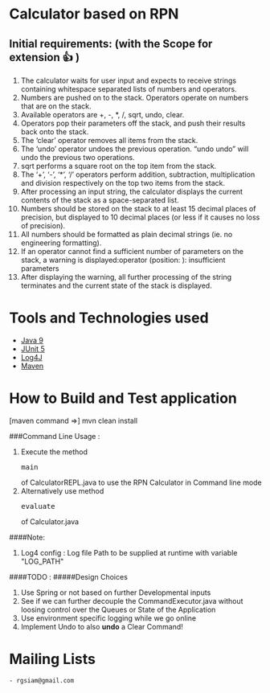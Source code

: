 # Calculator based on RPN
## Initial requirements: (with the Scope for extension 👍 )

1. The calculator waits for user input and expects to receive strings containing whitespace separated lists of numbers and operators.
2. Numbers are pushed on to the stack. Operators operate on numbers that are on the stack.
3. Available operators are +, -, *, /, sqrt, undo, clear.
4. Operators pop their parameters off the stack, and push their results back onto the stack.
5. The ‘clear’ operator removes all items from the stack.
6. The ‘undo’ operator undoes the previous operation. “undo undo” will undo the previous two operations.
7. sqrt performs a square root on the top item from the stack.
8. The ‘+’, ‘-’, ‘*’, ‘/’ operators perform addition, subtraction, multiplication and division respectively on the top two items from the stack.
9. After processing an input string, the calculator displays the current contents of the stack as a space-separated list.
10. Numbers should be stored on the stack to at least 15 decimal places of precision, but displayed to 10 decimal places (or less if it causes no loss of precision).
11. All numbers should be formatted as plain decimal strings (ie. no engineering formatting).
12. If an operator cannot find a sufficient number of parameters on the stack, a warning is displayed:operator (position: ): insufficient parameters
13. After displaying the warning, all further processing of the string terminates and the current state of the stack is displayed.

# Tools and Technologies used
  * [Java 9](https://docs.oracle.com/javase/9/docs/)
  * [JUnit 5](https://junit.org/junit5/docs/current/user-guide/)
  * [Log4J](https://logging.apache.org/log4j/2.x/)
  * [Maven](https://maven.apache.org//)

# How to Build and Test application
   [maven command =>] mvn clean install
     
###Command Line Usage :
1. Execute the method <pre>main</pre> of CalculatorREPL.java to use the RPN Calculator in Command line mode
2. Alternatively use method <pre>evaluate</pre>  of Calculator.java

####Note: 
1. Log4 config : Log file Path to be supplied at runtime with variable "LOG_PATH"

####TODO :
#####Design Choices
1. Use Spring or not based on further Developmental inputs
2. See if we can further decouple the CommandExecutor.java without loosing control over the Queues or State of the Application
3. Use environment specific logging while we go online 
4. Implement Undo to also **undo** a Clear Command!

# Mailing Lists
    - rgsiam@gmail.com